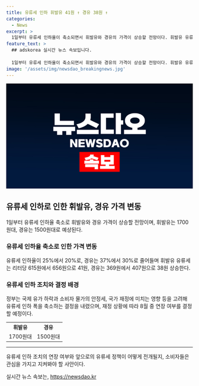 ```yaml
---
title: 유류세 인하 휘발유 41원 ↑ 경유 38원 ↑
categories:
  - News
excerpt: >
  1일부터 유류세 인하율이 축소되면서 휘발유와 경유의 가격이 상승할 전망이다. 휘발유 유류세는 615원에서 656원으로 41원, 경유는 369원에서 407원으로 38원 올라간다. 정부는 국제 유가 하락과 물가의 안정세 등을 고려해 이 조치를 결정했으며, 추후 물가와 국제 유가 동향을 고려하여 연장 여부를 결정할 예정이다. 2021년 11월부터 시행된 유류세 인하 조치를 조정하는 이번 결정은 뜨거운 이슈로 주목받을 전망이다. (단어 수: 100)
feature_text: >
  ## adskorea 실시간 뉴스 속보입니다.

  1일부터 유류세 인하율이 축소되면서 휘발유와 경유의 가격이 상승할 전망이다. 휘발유 유류세는 615원에서 656원으로 41원, 경유는 369원에서 407원으로 38원 올라간다. 정부는 국제 유가 하락과 물가의 안정세 등을 고려해 이 조치를 결정했으며, 추후 물가와 국제 유가 동향을 고려하여 연장 여부를 결정할 예정이다. 2021년 11월부터 시행된 유류세 인하 조치를 조정하는 이번 결정은 뜨거운 이슈로 주목받을 전망이다. (단어 수: 100)
image: '/assets/img/newsdao_breakingnews.jpg'
---
```


<p><img src="/assets/img/newsdao_breakingnews.jpg" alt="adskorea 속보" /></p>

<h2 data-ke-size="size26">유류세 인하로 인한 휘발유, 경유 가격 변동</h2>

<p data-ke-size="size16">1일부터 유류세 인하율 축소로 휘발유와 경유 가격이 상승할 전망이며, 휘발유는 1700원대, 경유는 1500원대로 예상된다.</p>

<h3>유류세 인하율 축소로 인한 가격 변동</h3>

<p data-ke-size="size16">유류세 인하율이 25%에서 20%로, 경유는 37%에서 30%로 줄어들며 휘발유 유류세는 리터당 615원에서 656원으로 41원, 경유는 369원에서 407원으로 38원 상승한다.</p>

<h3>유류세 인하 조치와 결정 배경</h3>

<p data-ke-size="size16">정부는 국제 유가 하락과 소비자 물가의 안정세, 국가 재정에 미치는 영향 등을 고려해 유류세 인하 폭을 축소하는 결정을 내렸으며, 재정 상황에 따라 8월 중 연장 여부를 결정할 예정이다.</p>

<table>
    <tr>
        <td style="text-align: center; height: 17px;"><b>휘발유</b></td>
        <td style="text-align: center; height: 17px;"><b>경유</b></td>
    </tr>
    <tr>
        <td style="text-align: center; height: 17px;">1700원대</td>
        <td style="text-align: center; height: 17px;">1500원대</td>
    </tr>
</table>

<hr>

<p data-ke-size="size16">유류세 인하 조치의 연장 여부와 앞으로의 유류세 정책이 어떻게 전개될지, 소비자들은 관심을 가지고 지켜봐야 할 사안이다.</p>
실시간 뉴스 속보는, <a href="https://newsdao.kr" rel="dofollow">https://newsdao.kr</a>


